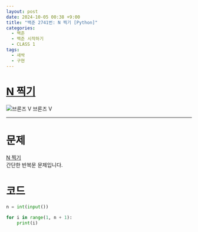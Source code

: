 ```yaml
---
layout: post
date: 2024-10-05 00:38 +9:00
title: "백준 2741번: N 찍기 [Python]"
categories:
  - 백준
  - 백준 시작하기
  - CLASS 1
tags:
  - 새싹
  - 구현
---
```


# [N 찍기](https://www.acmicpc.net/problem/2741)
<div class="difficulty">
  <img class="solvedac-tier" src="https://d2gd6pc034wcta.cloudfront.net/tier/1.svg" alt="브론즈 V">
  <span class="bronze">브론즈 V</span>
</div>

---

# 문제
[N 찍기](https://www.acmicpc.net/problem/2741)  
간단한 반복문 문제입니다.

# 코드
```py
n = int(input())

for i in range(1, n + 1):
    print(i)
```